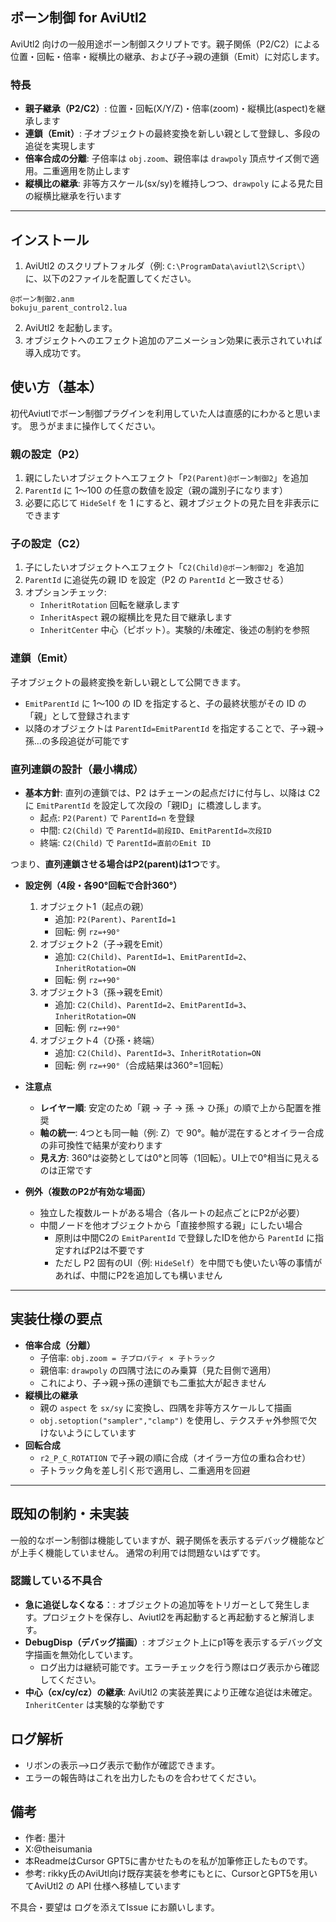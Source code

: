 ## ボーン制御 for AviUtl2

AviUtl2 向けの一般用途ボーン制御スクリプトです。親子関係（P2/C2）による位置・回転・倍率・縦横比の継承、および子→親の連鎖（Emit）に対応します。

### 特長
- **親子継承（P2/C2）**: 位置・回転(X/Y/Z)・倍率(zoom)・縦横比(aspect)を継承します
- **連鎖（Emit）**: 子オブジェクトの最終変換を新しい親として登録し、多段の追従を実現します
- **倍率合成の分離**: 子倍率は `obj.zoom`、親倍率は `drawpoly` 頂点サイズ側で適用。二重適用を防止します
- **縦横比の継承**: 非等方スケール(sx/sy)を維持しつつ、`drawpoly` による見た目の縦横比継承を行います

---

## インストール
1) AviUtl2 のスクリプトフォルダ（例: `C:\ProgramData\aviutl2\Script\`）に、以下の2ファイルを配置してください。
```
@ボーン制御2.anm
bokuju_parent_control2.lua
```
2) AviUtl2 を起動します。
3) オブジェクトへのエフェクト追加のアニメーション効果に表示されていれば導入成功です。


## 使い方（基本）
初代Aviutlでボーン制御プラグインを利用していた人は直感的にわかると思います。
思うがままに操作してください。

### 親の設定（P2）
1) 親にしたいオブジェクトへエフェクト「`P2(Parent)@ボーン制御2`」を追加
2) `ParentId` に 1〜100 の任意の数値を設定（親の識別子になります）
3) 必要に応じて `HideSelf` を 1 にすると、親オブジェクトの見た目を非表示にできます

### 子の設定（C2）
1) 子にしたいオブジェクトへエフェクト「`C2(Child)@ボーン制御2`」を追加
2) `ParentId` に追従先の親 ID を設定（P2 の `ParentId` と一致させる）
3) オプションチェック:
   - `InheritRotation` 回転を継承します
   - `InheritAspect` 親の縦横比を見た目で継承します
   - `InheritCenter` 中心（ピボット）。実験的/未確定、後述の制約を参照

### 連鎖（Emit）
子オブジェクトの最終変換を新しい親として公開できます。
- `EmitParentId` に 1〜100 の ID を指定すると、子の最終状態がその ID の「親」として登録されます
- 以降のオブジェクトは `ParentId=EmitParentId` を指定することで、子→親→孫…の多段追従が可能です

### 直列連鎖の設計（最小構成）
- **基本方針**: 直列の連鎖では、P2 はチェーンの起点だけに付与し、以降は C2 に `EmitParentId` を設定して次段の「親ID」に橋渡しします。
  - 起点: `P2(Parent)` で `ParentId=n` を登録
  - 中間: `C2(Child)` で `ParentId=前段ID`、`EmitParentId=次段ID`
  - 終端: `C2(Child)` で `ParentId=直前のEmit ID`
 
つまり、**直列連鎖させる場合はP2(parent)は1つ**です。

- **設定例（4段・各90°回転で合計360°）**
  1) オブジェクト1（起点の親）
     - 追加: `P2(Parent)`、`ParentId=1`
     - 回転: 例 `rz=+90°`
  2) オブジェクト2（子→親をEmit）
     - 追加: `C2(Child)`、`ParentId=1`、`EmitParentId=2`、`InheritRotation=ON`
     - 回転: 例 `rz=+90°`
  3) オブジェクト3（孫→親をEmit）
     - 追加: `C2(Child)`、`ParentId=2`、`EmitParentId=3`、`InheritRotation=ON`
     - 回転: 例 `rz=+90°`
  4) オブジェクト4（ひ孫・終端）
     - 追加: `C2(Child)`、`ParentId=3`、`InheritRotation=ON`
     - 回転: 例 `rz=+90°`（合成結果は360°=1回転）

- **注意点**
  - **レイヤー順**: 安定のため「親 → 子 → 孫 → ひ孫」の順で上から配置を推奨
  - **軸の統一**: 4つとも同一軸（例: Z）で 90°。軸が混在するとオイラー合成の非可換性で結果が変わります
  - **見え方**: 360°は姿勢としては0°と同等（1回転）。UI上で0°相当に見えるのは正常です

- **例外（複数のP2が有効な場面）**
  - 独立した複数ルートがある場合（各ルートの起点ごとにP2が必要）
  - 中間ノードを他オブジェクトから「直接参照する親」にしたい場合
    - 原則は中間C2の `EmitParentId` で登録したIDを他から `ParentId` に指定すればP2は不要です
    - ただし P2 固有のUI（例: `HideSelf`）を中間でも使いたい等の事情があれば、中間にP2を追加しても構いません
---

## 実装仕様の要点
- **倍率合成（分離）**
  - 子倍率: `obj.zoom = 子プロパティ × 子トラック`
  - 親倍率: `drawpoly` の四隅寸法にのみ乗算（見た目側で適用）
  - これにより、子→親→孫の連鎖でも二重拡大が起きません
- **縦横比の継承**
  - 親の `aspect` を `sx/sy` に変換し、四隅を非等方スケールして描画
  - `obj.setoption("sampler","clamp")` を使用し、テクスチャ外参照で欠けないようにしています
- **回転合成**
  - `r2_P_C_ROTATION` で子→親の順に合成（オイラー方位の重ね合わせ）
  - 子トラック角を差し引く形で適用し、二重適用を回避

---

## 既知の制約・未実装
一般的なボーン制御は機能していますが、親子関係を表示するデバッグ機能などが上手く機能していません。
通常の利用では問題ないはずです。

### 認識している不具合
- **急に追従しなくなる**：: オブジェクトの追加等をトリガーとして発生します。プロジェクトを保存し、Aviutl2を再起動すると再起動すると解消します。
- **DebugDisp（デバッグ描画）**: オブジェクト上にp1等を表示するデバッグ文字描画を無効化しています。
  - ログ出力は継続可能です。エラーチェックを行う際はログ表示から確認してください。
- **中心（cx/cy/cz）の継承**: AviUtl2 の実装差異により正確な追従は未確定。`InheritCenter` は実験的な挙動です


## ログ解析
- リボンの表示-->ログ表示で動作が確認できます。
- エラーの報告時はこれを出力したものを合わせてください。


## 備考
- 作者: 墨汁
- X:@theisumania
- 本ReadmeはCursor GPT5に書かせたものを私が加筆修正したものです。
- 参考: rikky氏のAviUtl向け既存実装を参考にもとに、CursorとGPT5を用いてAviUtl2 の API 仕様へ移植しています

不具合・要望は ログを添えてIssue にお願いします。


